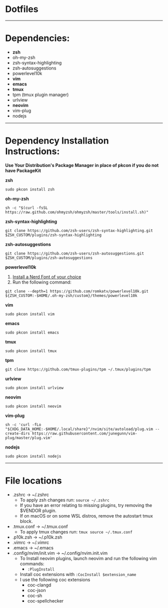 # Dotfiles


-----


# **Dependencies:**
* **zsh**
* oh-my-zsh
* zsh-syntax-highlighting
* zsh-autosuggestions
* powerlevel10k
* **vim**
* **emacs**
* **tmux**
* tpm (tmux plugin manager)
* urlview
* **neovim**
* vim-plug
* nodejs

-----

# **Dependency Installation Instructions:**

**Use Your Distribution's Package Manager in place of pkcon if you do not have PackageKit**

**zsh**
```
sudo pkcon install zsh
```
**oh-my-zsh**
```
sh -c "$(curl -fsSL https://raw.github.com/ohmyzsh/ohmyzsh/master/tools/install.sh)"
```
**zsh-syntax-highlighting**
```
git clone https://github.com/zsh-users/zsh-syntax-highlighting.git $ZSH_CUSTOM/plugins/zsh-syntax-highlighting

```
**zsh-autosuggestions**
```
git clone https://github.com/zsh-users/zsh-autosuggestions.git $ZSH_CUSTOM/plugins/zsh-autosuggestions

```
**powerlevel10k**
1. [Install a Nerd Font of your choice](https://github.com/ryanoasis/nerd-fonts)
2. Run the following command:
```
git clone --depth=1 https://github.com/romkatv/powerlevel10k.git ${ZSH_CUSTOM:-$HOME/.oh-my-zsh/custom}/themes/powerlevel10k
```
**vim**
```
sudo pkcon install vim
```
**emacs**
```
sudo pkcon install emacs
```
**tmux**
```
sudo pkcon install tmux
```
**tpm**
```
git clone https://github.com/tmux-plugins/tpm ~/.tmux/plugins/tpm
```
**urlview**
```
sudo pkcon install urlview
```
**neovim**
```
sudo pkcon install neovim
```
**vim-plug**
```
sh -c 'curl -fLo "${XDG_DATA_HOME:-$HOME/.local/share}"/nvim/site/autoload/plug.vim --create-dirs https://raw.githubusercontent.com/junegunn/vim-plug/master/plug.vim'
```
**nodejs**
```
sudo pkcon install nodejs
```

-----
# **File locations**
* .zshrc -> ~/.zshrc
    * To apply zsh changes run: `source ~/.zshrc`
    * If you have an error relating to missing plugins, try removing the $VENDOR plugin.
    * If on macOS or on some WSL distros, remove the autostart tmux block.
* .tmux.conf -> ~/.tmux.conf
    * To apply tmux changes run: `tmux source ~/.tmux.conf`
* .p10k.zsh -> ~/.p10k.zsh
* .vimrc -> ~/.vimrc
* .emacs -> ~/.emacs
* .config/nvim/init.vim -> ~/.config/nvim.init.vim
     * To Install neovim plugins, launch neovim and run the following vim commands:
         * `:PlugInstall`
     * Install coc extensions with `:CocInstall $extension_name`
     * I use the following coc extensions
         * coc-clangd
         * coc-json
         * coc-sh
         * coc-spellchecker
